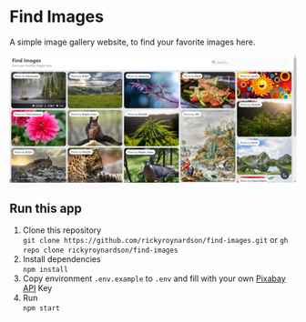 # Find Images

A simple image gallery website, to find your favorite images here.

![Preview](public/assets/preview.webp)

## Run this app

1. Clone this repository <br/>
   `git clone https://github.com/rickyroynardson/find-images.git` or `gh repo clone rickyroynardson/find-images`
2. Install dependencies <br/>
   `npm install`
3. Copy environment `.env.example` to `.env` and fill with your own [Pixabay API](https://pixabay.com/api/docs) Key
4. Run <br/>
   `npm start`
